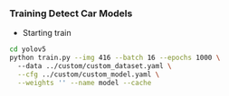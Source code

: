 ### Training Detect Car Models

- Starting train
```bash
cd yolov5
python train.py --img 416 --batch 16 --epochs 1000 \ 
  --data ../custom/custom_dataset.yaml \
  --cfg ../custom/custom_model.yaml \
  --weights '' --name model --cache
```
